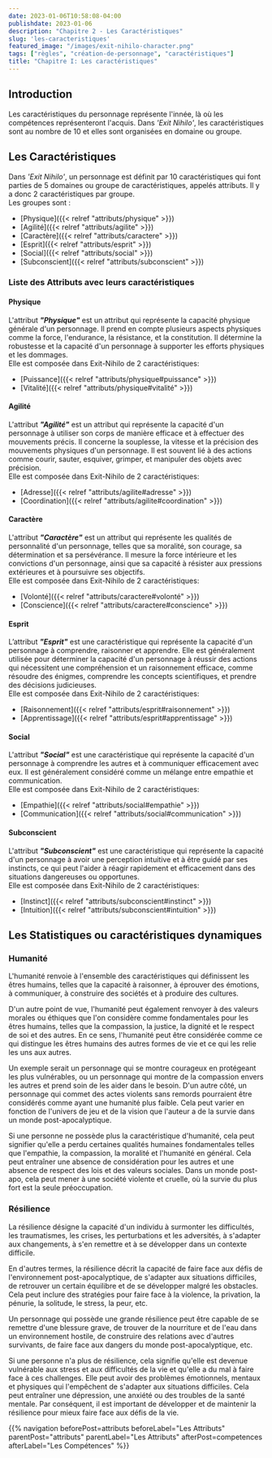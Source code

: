 ```yaml
---
date: 2023-01-06T10:58:08-04:00
publishdate: 2023-01-06
description: "Chapitre 2 - Les Caractéristiques"
slug: 'les-caracteristiques'
featured_image: "/images/exit-nihilo-character.png"
tags: ["règles", "création-de-personnage", "caractéristiques"]
title: "Chapitre I: Les caractéristiques"
---
```



## Introduction

Les caractéristiques du personnage représente l'innée, là où les compétences représenteront l'acquis. Dans *'Exit Nihilo'*, les caractéristiques sont au nombre de 10 et elles sont organisées en domaine ou groupe.

## Les Caractéristiques

Dans *'Exit Nihilo'*, un personnage est définit par 10 caractéristiques qui font parties de 5 domaines ou groupe de caractéristiques, appelés attributs. Il y a donc 2 caractéristiques par groupe.  
Les groupes sont :  
* [Physique]({{< relref "attributs/physique" >}})
* [Agilité]({{< relref "attributs/agilite" >}})
* [Caractère]({{< relref "attributs/caractere" >}})
* [Esprit]({{< relref "attributs/esprit" >}})
* [Social]({{< relref "attributs/social" >}})
* [Subconscient]({{< relref "attributs/subconscient" >}})

### Liste des Attributs avec leurs caractéristiques

#### Physique
L'attribut ***"Physique"*** est un attribut qui représente la capacité physique générale d'un personnage. Il prend en compte plusieurs aspects physiques comme la force, l'endurance, la résistance, et la constitution. Il détermine la robustesse et la capacité d'un personnage à supporter les efforts physiques et les dommages.  
Elle est composée dans Exit-Nihilo de 2 caractéristiques:
* [Puissance]({{< relref "attributs/physique#puissance" >}})
* [Vitalité]({{< relref "attributs/physique#vitalité" >}})

#### Agilité
L'attribut ***"Agilité"*** est un attribut qui représente la capacité d'un personnage à utiliser son corps de manière efficace et à effectuer des mouvements précis. Il concerne la souplesse, la vitesse et la précision des mouvements physiques d'un personnage. Il est souvent lié à des actions comme courir, sauter, esquiver, grimper, et manipuler des objets avec précision.  
Elle est composée dans Exit-Nihilo de 2 caractéristiques:
* [Adresse]({{< relref "attributs/agilite#adresse" >}})
* [Coordination]({{< relref "attributs/agilite#coordination" >}})

#### Caractère
L'attribut ***"Caractère"*** est un attribut qui représente les qualités de personnalité d'un personnage, telles que sa moralité, son courage, sa détermination et sa persévérance. Il mesure la force intérieure et les convictions d'un personnage, ainsi que sa capacité à résister aux pressions extérieures et à poursuivre ses objectifs.  
Elle est composée dans Exit-Nihilo de 2 caractéristiques:
* [Volonté]({{< relref "attributs/caractere#volonté" >}})
* [Conscience]({{< relref "attributs/caractere#conscience" >}})
  
#### Esprit
L’attribut ***"Esprit"*** est une caractéristique qui représente la capacité d'un personnage à comprendre, raisonner et apprendre. Elle est généralement utilisée pour déterminer la capacité d'un personnage à réussir des actions qui nécessitent une compréhension et un raisonnement efficace, comme résoudre des énigmes, comprendre les concepts scientifiques, et prendre des décisions judicieuses.  
Elle est composée dans Exit-Nihilo de 2 caractéristiques:
* [Raisonnement]({{< relref "attributs/esprit#raisonnement" >}})
* [Apprentissage]({{< relref "attributs/esprit#apprentissage" >}})
  
#### Social
L'attribut ***"Social"*** est une caractéristique qui représente la capacité d'un personnage à comprendre les autres et à communiquer efficacement avec eux. Il est généralement considéré comme un mélange entre empathie et communication.  
Elle est composée dans Exit-Nihilo de 2 caractéristiques:
* [Empathie]({{< relref "attributs/social#empathie" >}})
* [Communication]({{< relref "attributs/social#communication" >}})

#### Subconscient
L'attribut ***"Subconscient"*** est une caractéristique qui représente la capacité d'un personnage à avoir une perception intuitive et à être guidé par ses instincts, ce qui peut l'aider à réagir rapidement et efficacement dans des situations dangereuses ou opportunes.    
Elle est composée dans Exit-Nihilo de 2 caractéristiques:
* [Instinct]({{< relref "attributs/subconscient#instinct" >}})
* [Intuition]({{< relref "attributs/subconscient#intuition" >}})
  
## Les Statistiques ou caractéristiques dynamiques

### Humanité
L'humanité renvoie à l'ensemble des caractéristiques qui définissent les êtres humains, telles que la capacité à raisonner, à éprouver des émotions, à communiquer, à construire des sociétés et à produire des cultures.  

D'un autre point de vue, l'humanité peut également renvoyer à des valeurs morales ou éthiques que l'on considère comme fondamentales pour les êtres humains, telles que la compassion, la justice, la dignité et le respect de soi et des autres. En ce sens, l'humanité peut être considérée comme ce qui distingue les êtres humains des autres formes de vie et ce qui les relie les uns aux autres.  

Un exemple serait un personnage qui se montre courageux en protégeant les plus vulnérables, ou un personnage qui montre de la compassion envers les autres et prend soin de les aider dans le besoin. D'un autre côté, un personnage qui commet des actes violents sans remords pourraient être considérés comme ayant une humanité plus faible. Cela peut varier en fonction de l'univers de jeu et de la vision que l'auteur a de la survie dans un monde post-apocalyptique.  

Si une personne ne possède plus la caractéristique d'humanité, cela peut signifier qu'elle a perdu certaines qualités humaines fondamentales telles que l'empathie, la compassion, la moralité et l'humanité en général. Cela peut entraîner une absence de considération pour les autres et une absence de respect des lois et des valeurs sociales. Dans un monde post-apo, cela peut mener à une société violente et cruelle, où la survie du plus fort est la seule préoccupation.

### Résilience
La résilience désigne la capacité d'un individu à surmonter les difficultés, les traumatismes, les crises, les perturbations et les adversités, à s'adapter aux changements, à s'en remettre et à se développer dans un contexte difficile.  

En d'autres termes, la résilience décrit la capacité de faire face aux défis de l'environnement post-apocalyptique, de s'adapter aux situations difficiles, de retrouver un certain équilibre et de se développer malgré les obstacles. Cela peut inclure des stratégies pour faire face à la violence, la privation, la pénurie, la solitude, le stress, la peur, etc.  

Un personnage qui possède une grande résilience peut être capable de se remettre d'une blessure grave, de trouver de la nourriture et de l'eau dans un environnement hostile, de construire des relations avec d'autres survivants, de faire face aux dangers du monde post-apocalyptique, etc.  

Si une personne n'a plus de résilience, cela signifie qu'elle est devenue vulnérable aux stress et aux difficultés de la vie et qu'elle a du mal à faire face à ces challenges. Elle peut avoir des problèmes émotionnels, mentaux et physiques qui l'empêchent de s'adapter aux situations difficiles. Cela peut entraîner une dépression, une anxiété ou des troubles de la santé mentale. Par conséquent, il est important de développer et de maintenir la résilience pour mieux faire face aux défis de la vie.  

{{% navigation beforePost=attributs beforeLabel="Les Attributs" parentPost="attributs" parentLabel="Les Attributs" afterPost=competences afterLabel="Les Compétences" %}}